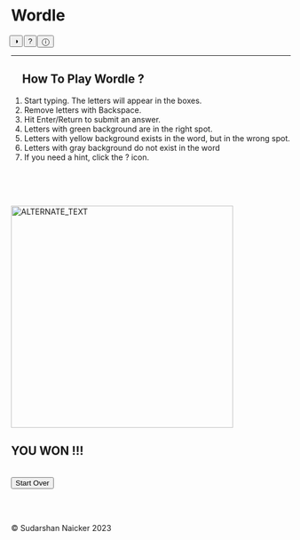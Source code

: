 <!DOCTYPE html>
<html lang="en-US">
  <head>
    <meta charset="utf-8" />
    <meta name="viewport" content="width=device-width" />
    <title>Wordle</title>
    <link rel="stylesheet" href="./style.css" />
    <script src="./wordle.js"></script>
  </head>
  <body>
    <h1 id = "title">Wordle</h1>
    <div class = "allbuttons" id = "allbuttons">
      <button class = "headerbtn" style = "margin-left: -0.2em;" type = "button" onclick="Invert()" > &#9681; </button>
      <button class = "headerbtn" style = "margin-left: -0.2em;" type = "button" onclick = "openhint()"> &#63; </button>
      <button class = "headerbtn" style = "margin-left: -0.2em;" type = "button" onclick="openInst()"> &#9432; </button>
    </div>
    <hr> 
    <div class = "rightside" id = "rightside">
      <div class = "popup" id = "popup">
        <h2 style="text-align: left; padding-left: 20px;">How To Play Wordle ?</h2>
        <ol>
          <li> Start typing. The letters will appear in the boxes.</li>
          <li> Remove letters with Backspace.</li>
          <li> Hit Enter/Return to submit an answer.</li>
          <li> Letters with green background are in the right spot.</li>
          <li> Letters with yellow background exists in the word, but in the wrong spot. </li>
          <li> Letters with gray background do not exist in the word</li>
          <li> If you need a hint, click the ? icon.</li>
        </ol>
      </div>
    </div>
    <br>
    <div class = "foothint" id = "foothint"><p></p></div>
    <br>
    <div id = "box"></div>
    <br>
    <div class = "imge" id = "imge">
      <img src="https://res.cloudinary.com/mkf/image/upload/v1675467141/ENSF-381/labs/congrats_fkscna.gif" width = "400" alt="ALTERNATE_TEXT">
      <h2> YOU WON !!!</h2>
    </div>
    <br>
    <div class = "Startover">
      <button id = "againbtn" type = "button" onclick = "STARTOVER()" > Start Over </button>
    </div>
    <br>
    <p id = "answer"></p>
    <br>
    <P class="footer"> © Sudarshan Naicker 2023 </P>
  </body>
</html>